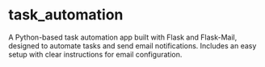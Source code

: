 # task_automation
A Python-based task automation app built with Flask and Flask-Mail, designed to automate tasks and send email notifications. Includes an easy setup with clear instructions for email configuration.
